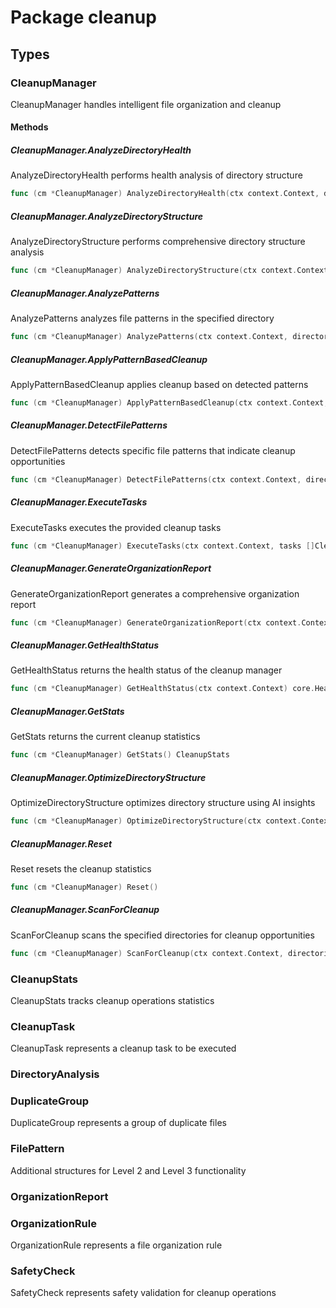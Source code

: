 # Package cleanup

## Types

### CleanupManager

CleanupManager handles intelligent file organization and cleanup


#### Methods

##### CleanupManager.AnalyzeDirectoryHealth

AnalyzeDirectoryHealth performs health analysis of directory structure


```go
func (cm *CleanupManager) AnalyzeDirectoryHealth(ctx context.Context, directory string) (map[string]interface{}, error)
```

##### CleanupManager.AnalyzeDirectoryStructure

AnalyzeDirectoryStructure performs comprehensive directory structure analysis


```go
func (cm *CleanupManager) AnalyzeDirectoryStructure(ctx context.Context, directory string) (*DirectoryAnalysis, error)
```

##### CleanupManager.AnalyzePatterns

AnalyzePatterns analyzes file patterns in the specified directory


```go
func (cm *CleanupManager) AnalyzePatterns(ctx context.Context, directory string) ([]FilePattern, error)
```

##### CleanupManager.ApplyPatternBasedCleanup

ApplyPatternBasedCleanup applies cleanup based on detected patterns


```go
func (cm *CleanupManager) ApplyPatternBasedCleanup(ctx context.Context, directory string, patterns []FilePattern) ([]CleanupTask, error)
```

##### CleanupManager.DetectFilePatterns

DetectFilePatterns detects specific file patterns that indicate cleanup opportunities


```go
func (cm *CleanupManager) DetectFilePatterns(ctx context.Context, directory string) ([]CleanupTask, error)
```

##### CleanupManager.ExecuteTasks

ExecuteTasks executes the provided cleanup tasks


```go
func (cm *CleanupManager) ExecuteTasks(ctx context.Context, tasks []CleanupTask, dryRun bool) error
```

##### CleanupManager.GenerateOrganizationReport

GenerateOrganizationReport generates a comprehensive organization report


```go
func (cm *CleanupManager) GenerateOrganizationReport(ctx context.Context, directory string) (*OrganizationReport, error)
```

##### CleanupManager.GetHealthStatus

GetHealthStatus returns the health status of the cleanup manager


```go
func (cm *CleanupManager) GetHealthStatus(ctx context.Context) core.HealthStatus
```

##### CleanupManager.GetStats

GetStats returns the current cleanup statistics


```go
func (cm *CleanupManager) GetStats() CleanupStats
```

##### CleanupManager.OptimizeDirectoryStructure

OptimizeDirectoryStructure optimizes directory structure using AI insights


```go
func (cm *CleanupManager) OptimizeDirectoryStructure(ctx context.Context, directory string) (*OrganizationReport, error)
```

##### CleanupManager.Reset

Reset resets the cleanup statistics


```go
func (cm *CleanupManager) Reset()
```

##### CleanupManager.ScanForCleanup

ScanForCleanup scans the specified directories for cleanup opportunities


```go
func (cm *CleanupManager) ScanForCleanup(ctx context.Context, directories []string) ([]CleanupTask, error)
```

### CleanupStats

CleanupStats tracks cleanup operations statistics


### CleanupTask

CleanupTask represents a cleanup task to be executed


### DirectoryAnalysis

### DuplicateGroup

DuplicateGroup represents a group of duplicate files


### FilePattern

Additional structures for Level 2 and Level 3 functionality


### OrganizationReport

### OrganizationRule

OrganizationRule represents a file organization rule


### SafetyCheck

SafetyCheck represents safety validation for cleanup operations


